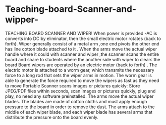 # Teaching-board-Scanner-and-wipper-
TEACHING BOARD SCANNER AND WIPER!
 When power is provided -AC is converts into DC by eliminator, then  the small electric motor rotates (back to forth).
 Wiper generally consist of a metal arm ,one end pivots the other end has line cotton blade attached to it .
 When the  arms move the actual wiper handle where it could with scanner and wiper ,the scanner scans the entire board and share to students where the another side with wiper to clears the board
Board wipers are operated by an electric motor  (back to forth) . 
The electric motor is attached to a worm gear, which transmits the necessary force to a long rod that sets the wiper arms in motion.
The worm gear is able to generate the force required to move the wipers as fast as they need to move
Portable Scanner scans images or pictures quickly: Store JPEG/PDF files within seconds, scan images or pictures quickly, plug and play, no need any software preinstalled.
The arms move the actual wiper blades. The blades are made of cotton cloths and must apply enough pressure to the board in order to remove the dust.
The arms attach to the middle of each wiper blade, and each wiper blade has several arms that distribute the pressure onto the board evenly. 

